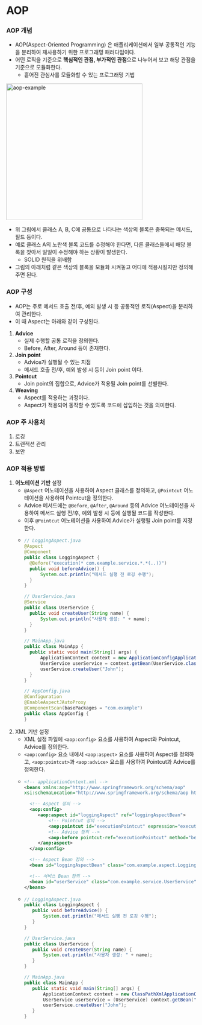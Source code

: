# AOP
### AOP 개념
* AOP(Aspect-Oriented Programming) 은 애플리케이션에서 일부 공통적인 기능을 분리하여 재사용하기 위한 프로그래밍 패러다임이다.
* 어떤 로직을 기준으로 **핵심적인 관점, 부가적인 관점**으로 나누어서 보고 해당 관점을 기준으로 모듈화한다.
  * 흩어진 관심사를 모듈화할 수 있는 프로그래밍 기법  
  
<img width="362" alt="aop-example" src="https://user-images.githubusercontent.com/80727821/230023126-ebb606da-ed16-4790-8199-088e280cd9bd.png"><br/>
* 위 그림에서 클래스 A, B, C에 공통으로 나타나는 색상의 블록은 중복되는 메서드, 필드 등이다.
* 예로 클래스 A의 노란색 블록 코드를 수정해야 한다면, 다른 클래스들에서 해당 블록을 찾아서 일일이 수정해야 하는 상황이 발생한다.
  * SOLID 원칙을 위배함
* 그림의 아래처럼 같은 색상의 블록을 모듈화 시켜놓고 어디에 적용시킬지만 정의해주면 된다.
### AOP 구성
* AOP는 주로 메서드 호출 전/후, 예외 발생 시 등 공통적인 로직(Aspect)을 분리하여 관리한다.
* 이 때 Aspect는 아래와 같이 구성된다.
1. **Advice**
    * 실제 수행할 공통 로직을 정의한다.
    * Before, After, Around 등이 존재한다.
2. **Join point**
    * Advice가 실행될 수 있는 지점
    * 메서드 호출 전/후, 예외 발생 시 등이 Join point 이다.
3. **Pointcut**
    * Join point의 집합으로, Advice가 적용될 Join point를 선별한다.
4. **Weaving**
    * Aspect를 적용하는 과정이다.
    * Aspect가 적용되어 동작할 수 있도록 코드에 삽입하는 것을 의미한다.
### AOP 주 사용처
1. 로깅
2. 트랜잭션 관리
3. 보안
### AOP 적용 방법
1. **어노테이션 기반** 설정
    * `@Aspect` 어노테이션을 사용하여 Aspect 클래스를 정의하고, `@Pointcut` 어노테이션을 사용하여 Pointcut을 정의한다.
    * Advice 메서드에는 `@Before`, `@After`, `@Around` 등의 Advice 어노테이션을 사용하여 메서드 실행 전/후, 예외 발생 시 등에 실행될 코드를 작성한다.
    * 이후 `@Pointcut` 어노테이션을 사용하여 Advice가 실행될 Join point를 지정한다.
    * ```java
      // LoggingAspect.java
      @Aspect
      @Component
      public class LoggingAspect {
        @Before("execution(* com.example.service.*.*(..))")
        public void beforeAdvice() {
            System.out.println("메서드 실행 전 로깅 수행");
        }
      }
      
      // UserService.java
      @Service
      public class UserService {
        public void createUser(String name) {
            System.out.println("사용자 생성: " + name);
        }
      }
      
      // MainApp.java
      public class MainApp {
        public static void main(String[] args) {
            ApplicationContext context = new ApplicationConfigApplicationContext(AppConfig.class);
            UserService userService = context.getBean(UserService.class);
            userService.createUser("John");
        }
      }
      
      // AppConfig.java
      @Configuration
      @EnableAspectJAutoProxy
      @ComponentScan(basePackages = "com.example")
      public class AppConfig {
      }
      ```
2. XML 기반 설정
    * XML 설정 파일에 `<aop:config>` 요소를 사용하여 Aspect와 Pointcut, Advice를 정의한다.
    * `<aop:config>` 요소 내에서 `<aop:aspect>` 요소를 사용하여 Aspect를 정의하고, `<aop:pointcut>`과 `<aop:advice>` 요소를 사용하여 Pointcut과 Advice를 정의한다.
    * ```xml
      <!-- applicationContext.xml -->
      <beans xmlns:aop="http://www.springframework.org/schema/aop"
      xsi:schemaLocation="http://www.springframework.org/schema/aop http://www.springframework.org/schema/aop/spring-aop.xsd">

        <!-- Aspect 정의 -->
        <aop:config>
           <aop:aspect id="loggingAspect" ref="loggingAspectBean">
               <!-- Pointcut 정의 -->
               <aop:pointcut id="executionPointcut" expression="execution(* com.example.service.*.*(..))" />
               <!-- Advice 정의 -->
               <aop:before pointcut-ref="executionPointcut" method="beforeAdvice" />
           </aop:aspect>
        </aop:config>
   
        <!-- Aspect Bean 정의 -->
        <bean id="loggingAspectBean" class="com.example.aspect.LoggingAspect" />
   
        <!-- 서비스 Bean 정의 -->
        <bean id="userService" class="com.example.service.UserService" />
      </beans>
      ```
   * ```java
     // LoggingAspect.java
     public class LoggingAspect {
        public void beforeAdvice() {
            System.out.println("메서드 실행 전 로깅 수행");
        }
     }
     
     // UserService.java
     public class UserService {
        public void createUser(String name) {
            System.out.println("사용자 생성: " + name);
        }
     }
     
     // MainApp.java
     public class MainApp {
        public static void main(String[] args) {
            ApplicationContext context = new ClassPathXmlApplicationContext("applicationContext.xml");
            UserService userService = (UserService) context.getBean("userService");
            userService.createUser("John");
        }
     }
     ```


